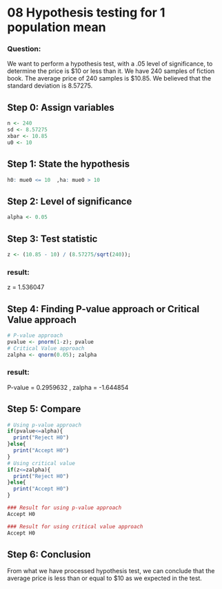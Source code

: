 
# 08 Hypothesis testing for 1 population mean 

### Question:
We want to perform a hypothesis test, with a .05 level of significance, to determine the price is $10 or less than it. We have 240 samples of fiction book. The average price of 240 samples is $10.85. We believed that the standard deviation is 8.57275.

## Step 0: Assign variables

```r
n <- 240
sd <- 8.57275
xbar <- 10.85
u0 <- 10 
```

## Step 1: State the hypothesis

```r 
h0: mue0 <= 10  ,ha: mue0 > 10
```

## Step 2: Level of significance

```r
alpha <- 0.05
```

## Step 3: Test statistic

```r 
z <- (10.85 - 10) / (8.57275/sqrt(240));
```
### result:
z = 1.536047

## Step 4: Finding P-value approach or Critical Value approach

```r 
# P-value approach
pvalue <- pnorm(1-z); pvalue
# Critical Value approach
zalpha <- qnorm(0.05); zalpha
```
### result:
P-value = 0.2959632 ,
zalpha = -1.644854

## Step 5: Compare

```r
# Using p-value approach
if(pvalue<=alpha){
  print("Reject H0")
}else{
  print("Accept H0")
}
# Using critical value
if(z<=zalpha){
  print("Reject H0")
}else{
  print("Accept H0")
}

### Result for using p-value approach
Accept H0

### Result for using critical value approach
Accept H0
```
## Step 6: Conclusion
From what we have processed hypothesis test, we can conclude that the average price is less than or equal to $10 as we expected in the test.

